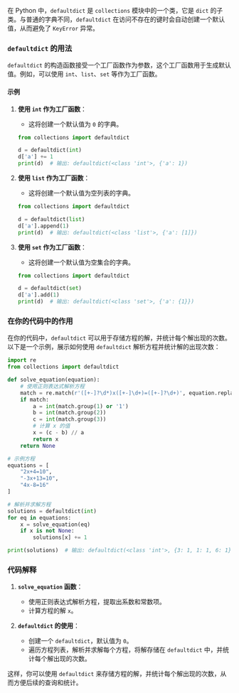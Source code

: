 在 Python 中，`defaultdict` 是 `collections` 模块中的一个类，它是 `dict` 的子类。与普通的字典不同，`defaultdict` 在访问不存在的键时会自动创建一个默认值，从而避免了 `KeyError` 异常。

### `defaultdict` 的用法
`defaultdict` 的构造函数接受一个工厂函数作为参数，这个工厂函数用于生成默认值。例如，可以使用 `int`、`list`、`set` 等作为工厂函数。

#### 示例
1. **使用 `int` 作为工厂函数**：
   - 这将创建一个默认值为 `0` 的字典。

   ```python
   from collections import defaultdict

   d = defaultdict(int)
   d['a'] += 1
   print(d)  # 输出: defaultdict(<class 'int'>, {'a': 1})
   ```

2. **使用 `list` 作为工厂函数**：
   - 这将创建一个默认值为空列表的字典。

   ```python
   from collections import defaultdict

   d = defaultdict(list)
   d['a'].append(1)
   print(d)  # 输出: defaultdict(<class 'list'>, {'a': [1]})
   ```

3. **使用 `set` 作为工厂函数**：
   - 这将创建一个默认值为空集合的字典。

   ```python
   from collections import defaultdict

   d = defaultdict(set)
   d['a'].add(1)
   print(d)  # 输出: defaultdict(<class 'set'>, {'a': {1}})
   ```

### 在你的代码中的作用
在你的代码中，`defaultdict` 可以用于存储方程的解，并统计每个解出现的次数。以下是一个示例，展示如何使用 `defaultdict` 解析方程并统计解的出现次数：

```python
import re
from collections import defaultdict

def solve_equation(equation):
    # 使用正则表达式解析方程
    match = re.match(r'([+-]?\d*)x([+-]\d+)=([+-]?\d+)', equation.replace('‐', '-'))
    if match:
        a = int(match.group(1) or '1')
        b = int(match.group(2))
        c = int(match.group(3))
        # 计算 x 的值
        x = (c - b) // a
        return x
    return None

# 示例方程
equations = [
    "2x+4=10",
    "-3x+13=10",
    "4x-8=16"
]

# 解析并求解方程
solutions = defaultdict(int)
for eq in equations:
    x = solve_equation(eq)
    if x is not None:
        solutions[x] += 1

print(solutions)  # 输出: defaultdict(<class 'int'>, {3: 1, 1: 1, 6: 1})
```

### 代码解释
1. **`solve_equation` 函数**：
   - 使用正则表达式解析方程，提取出系数和常数项。
   - 计算方程的解 `x`。

2. **`defaultdict` 的使用**：
   - 创建一个 `defaultdict`，默认值为 `0`。
   - 遍历方程列表，解析并求解每个方程，将解存储在 `defaultdict` 中，并统计每个解出现的次数。

这样，你可以使用 `defaultdict` 来存储方程的解，并统计每个解出现的次数，从而方便后续的查询和统计。